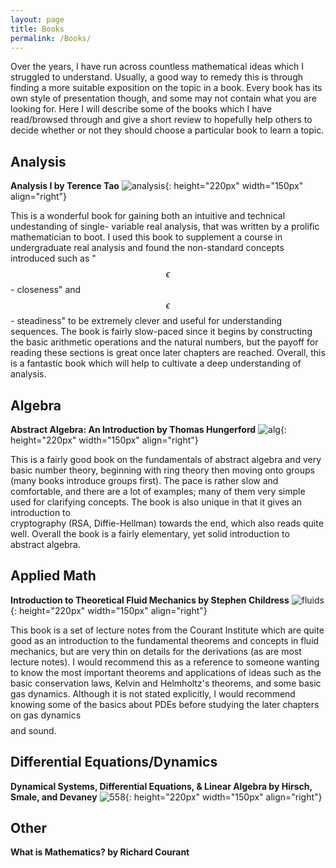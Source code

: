```yaml
---
layout: page
title: Books
permalink: /Books/
---
```


<script type="text/x-mathjax-config">
MathJax.Hub.Config({
  tex2jax: {
    inlineMath: [['$','$'], ['\\(','\\)']],
    processEscapes: true
  }
});
</script>
<script src="https://cdnjs.cloudflare.com/ajax/libs/mathjax/2.7.0/MathJax.js?config=TeX-AMS-MML_HTMLorMML" type="text/javascript"></script>



Over the years, I have run across countless mathematical ideas which I struggled to understand. Usually, a good way to remedy this is through finding a more suitable exposition on the topic in a book. Every book has its own style of presentation though, and some may not contain what you are looking for. Here I will describe some of the books which I have read/browsed through and give a short review to hopefully help others to decide whether or not they should choose a particular book to learn a topic.

## Analysis

**Analysis I by Terence Tao**
![analysis](/assets/analysis.png){: height="220px" width="150px" align="right"}

This is a wonderful book for gaining both an intuitive and technical
undestanding of single- variable real  analysis, that was written by a
prolific mathematician to boot. I used this book to supplement a course
in undergraduate real analysis and found the non-standard concepts
introduced such as "$$\epsilon$$ - closeness" and $$\epsilon$$ -
steadiness" to be extremely clever and useful for understanding sequences.
The book is fairly slow-paced since it begins by constructing the
basic arithmetic operations and the natural numbers, but the payoff
for reading these sections is great once later chapters are reached.
Overall, this is a fantastic book which will help to cultivate a deep
understanding of analysis.


## Algebra

**Abstract Algebra: An Introduction by Thomas Hungerford**
![alg](/assets/hungerford.png){: height="220px" width="150px" align="right"}

This is a fairly good book on the fundamentals of abstract algebra and very <br />
basic number theory, beginning with ring theory then moving onto groups  <br />
(many books introduce groups first). The pace is rather slow and comfortable,
and there are a lot of examples; many of them very simple used for clarifying
concepts. The book is also unique in that it gives an introduction to <br />
cryptography (RSA, Diffie-Hellman) towards the end, which also reads quite <br />  well.
Overall the book is a fairly elementary, yet solid introduction to abstract
algebra.


## Applied Math

**Introduction to Theoretical Fluid Mechanics by Stephen Childress**
![fluids](/assets/fluids.png){: height="220px" width="150px" align="right"}

This book is a set of lecture notes from the Courant Institute which are quite
good as an introduction to the fundamental theorems and concepts in fluid
mechanics, but are very thin on details for the derivations (as are most
lecture notes). I would recommend this as a reference to someone wanting
to know the most important theorems and applications of ideas such as the
basic conservation laws, Kelvin and Helmholtz's theorems, and some basic gas
dynamics. Although it is not stated explicitly, I would recommend knowing some
of the basics about PDEs before studying the later chapters on gas dynamics $$$$
and sound.

## Differential Equations/Dynamics

**Dynamical Systems, Differential Equations, & Linear Algebra by Hirsch, <br /> Smale, and Devaney**
![558](/assets/hirschsmale.png){: height="220px" width="150px" align="right"}




## Other

**What is Mathematics? by Richard Courant**
